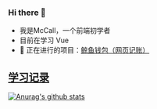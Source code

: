### Hi there 👋

- 我是McCall，一个前端初学者
- 目前在学习 Vue 
- 📍 正在进行的项目：[鲸鱼钱包（网页记账）](https://github.com/wh2887/whale-wallet)

## [学习记录](https://github.com/wh2887/wh2887/issues)

[![Anurag's github stats](https://github-readme-stats.vercel.app/api?username=wh2887)](https://github.com/anuraghazra/github-readme-stats)
